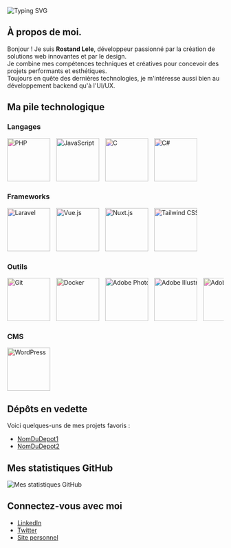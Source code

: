![Typing SVG](https://readme-typing-svg.herokuapp.com/?lines=ROSTAND%20LELE&font=Fira+Code&color=00FF00&center=true&vCenter=true&size=30)

## À propos de moi.
Bonjour ! Je suis **Rostand Lele**, développeur passionné par la création de solutions web innovantes et par le design.  
Je combine mes compétences techniques et créatives pour concevoir des projets performants et esthétiques.  
Toujours en quête des dernières technologies, je m'intéresse aussi bien au développement backend qu'à l'UI/UX.

## Ma pile technologique

### Langages
<div style="overflow-x: auto; white-space: nowrap;">
  <img src="https://cdn.jsdelivr.net/npm/simple-icons@v6/icons/php.svg" alt="PHP" style="height:100px; margin-right:10px; filter: hue-rotate(210deg);" />
  <img src="https://cdn.jsdelivr.net/npm/simple-icons@v6/icons/javascript.svg" alt="JavaScript" style="height:100px; margin-right:10px; filter: hue-rotate(60deg);" />
  <img src="https://cdn.jsdelivr.net/npm/simple-icons@v6/icons/c.svg" alt="C" style="height:100px; margin-right:10px; filter: hue-rotate(150deg);" />
  <img src="https://cdn.jsdelivr.net/npm/simple-icons@v6/icons/csharp.svg" alt="C#" style="height:100px; margin-right:10px; filter: hue-rotate(120deg);" />
</div>

### Frameworks
<div style="overflow-x: auto; white-space: nowrap;">
  <img src="https://cdn.jsdelivr.net/npm/simple-icons@v6/icons/laravel.svg" alt="Laravel" style="height:100px; margin-right:10px; filter: hue-rotate(120deg);" />
  <img src="https://cdn.jsdelivr.net/npm/simple-icons@v6/icons/vuedotjs.svg" alt="Vue.js" style="height:100px; margin-right:10px; filter: hue-rotate(90deg);" />
  <img src="https://cdn.jsdelivr.net/npm/simple-icons@v6/icons/nuxtdotjs.svg" alt="Nuxt.js" style="height:100px; margin-right:10px; filter: hue-rotate(90deg);" />
  <img src="https://cdn.jsdelivr.net/npm/simple-icons@v6/icons/tailwindcss.svg" alt="Tailwind CSS" style="height:100px; margin-right:10px; filter: hue-rotate(120deg);" />
</div>

### Outils
<div style="overflow-x: auto; white-space: nowrap;">
  <img src="https://cdn.jsdelivr.net/npm/simple-icons@v6/icons/git.svg" alt="Git" style="height:100px; margin-right:10px; filter: hue-rotate(200deg);" />
  <img src="https://cdn.jsdelivr.net/npm/simple-icons@v6/icons/docker.svg" alt="Docker" style="height:100px; margin-right:10px; filter: hue-rotate(240deg);" />
  <img src="https://cdn.jsdelivr.net/npm/simple-icons@v6/icons/adobephotoshop.svg" alt="Adobe Photoshop" style="height:100px; margin-right:10px; filter: hue-rotate(60deg);" />
  <img src="https://cdn.jsdelivr.net/npm/simple-icons@v6/icons/adobeillustrator.svg" alt="Adobe Illustrator" style="height:100px; margin-right:10px; filter: hue-rotate(90deg);" />
  <img src="https://cdn.jsdelivr.net/npm/simple-icons@v6/icons/adobeindesign.svg" alt="Adobe InDesign" style="height:100px; margin-right:10px; filter: hue-rotate(210deg);" />
  <img src="https://cdn.jsdelivr.net/npm/simple-icons@v6/icons/adobexd.svg" alt="Adobe XD" style="height:100px; margin-right:10px; filter: hue-rotate(330deg);" />
</div>

### CMS
<div style="overflow-x: auto; white-space: nowrap;">
  <img src="https://cdn.jsdelivr.net/npm/simple-icons@v6/icons/wordpress.svg" alt="WordPress" style="height:100px; margin-right:10px; filter: hue-rotate(240deg);" />
</div>

## Dépôts en vedette
Voici quelques-uns de mes projets favoris :  
- [NomDuDepot1](lien-vers-le-depot)  
- [NomDuDepot2](lien-vers-le-depot)

## Mes statistiques GitHub
![Mes statistiques GitHub](https://github-readme-stats.vercel.app/api?username=rosto-infinity&show_icons=true&theme=radical)

## Connectez-vous avec moi
- [LinkedIn](https://www.linkedin.com/in/lelerostand/)
- [Twitter](https://x.com/Rostandlele)
- [Site personnel](lien-vers-votre-site)
